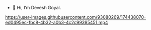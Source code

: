 - 👋 Hi, I’m Devesh Goyal.


https://user-images.githubusercontent.com/93080269/174438070-ed0495ec-fbc8-4b32-a0b3-4c2c99395451.mp4

